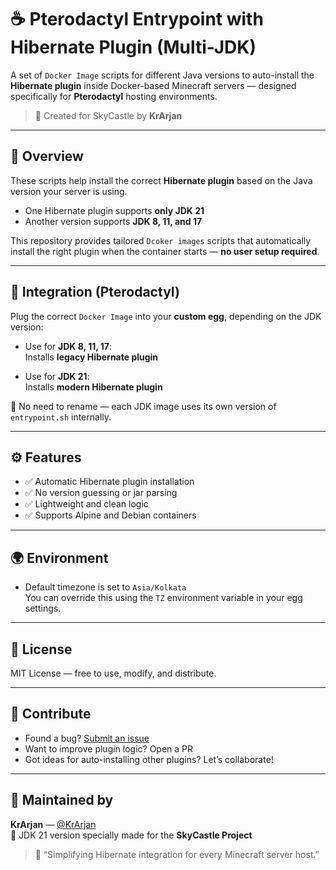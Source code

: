 # ☕ Pterodactyl Entrypoint with Hibernate Plugin (Multi-JDK)

A set of `Docker Image` scripts for different Java versions to auto-install the **Hibernate plugin** inside Docker-based Minecraft servers — designed specifically for **Pterodactyl** hosting environments.

> 🧱 Created for SkyCastle by **KrArjan**

---

## 🚀 Overview

These scripts help install the correct **Hibernate plugin** based on the Java version your server is using.

- One Hibernate plugin supports **only JDK 21**
- Another version supports **JDK 8, 11, and 17**

This repository provides tailored `Dcoker images` scripts that automatically install the right plugin when the container starts — **no user setup required**.

---

## 🧩 Integration (Pterodactyl)

Plug the correct `Docker Image` into your **custom egg**, depending on the JDK version:

- Use for **JDK 8, 11, 17**:  
  Installs **legacy Hibernate plugin**

- Use for **JDK 21**:  
  Installs **modern Hibernate plugin**

📁 No need to rename — each JDK image uses its own version of `entrypoint.sh` internally.

---

## ⚙️ Features

- ✅ Automatic Hibernate plugin installation
- ✅ No version guessing or jar parsing
- ✅ Lightweight and clean logic
- ✅ Supports Alpine and Debian containers

---

## 🌍 Environment

- Default timezone is set to `Asia/Kolkata`  
  You can override this using the `TZ` environment variable in your egg settings.

---

## 📜 License

MIT License — free to use, modify, and distribute.

---

## 🤝 Contribute

- Found a bug? [Submit an issue](https://github.com/KrArjan/SkyCastle-DockerImages/issues)
- Want to improve plugin logic? Open a PR
- Got ideas for auto-installing other plugins? Let’s collaborate!

---

## 🧊 Maintained by

**KrArjan** — [@KrArjan](https://github.com/KrArjan)  
🌌 JDK 21 version specially made for the **SkyCastle Project**

> 🧩 “Simplifying Hibernate integration for every Minecraft server host.”
